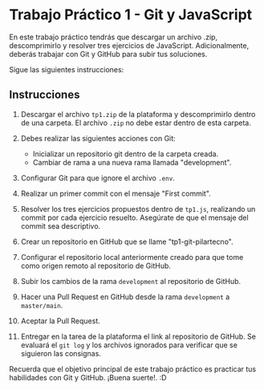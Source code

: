 # Trabajo Práctico 1 - Git y JavaScript

En este trabajo práctico tendrás que descargar un archivo .zip, descomprimirlo y resolver tres ejercicios de JavaScript. Adicionalmente, deberás trabajar con Git y GitHub para subir tus soluciones.

Sigue las siguientes instrucciones:

## Instrucciones

1. Descargar el archivo `tp1.zip` de la plataforma y descomprimirlo dentro de una carpeta. El archivo `.zip` no debe estar dentro de esta carpeta.

2. Debes realizar las siguientes acciones con Git:
    - Inicializar un repositorio git dentro de la carpeta creada.
    - Cambiar de rama a una nueva rama llamada "development".

3. Configurar Git para que ignore el archivo `.env`.

4. Realizar un primer commit con el mensaje "First commit".

5. Resolver los tres ejercicios propuestos dentro de `tp1.js`, realizando un commit por cada ejercicio resuelto. Asegúrate de que el mensaje del commit sea descriptivo.

6. Crear un repositorio en GitHub que se llame "tp1-git-pilartecno". 

7. Configurar el repositorio local anteriormente creado para que tome como origen remoto al repositorio de GitHub.

8. Subir los cambios de la rama `development` al repositorio de GitHub.

9. Hacer una Pull Request en GitHub desde la rama `development` a `master/main`.

10. Aceptar la Pull Request. 

11. Entregar en la tarea de la plataforma el link al repositorio de GitHub. Se evaluará el `git log` y los archivos ignorados para verificar que se siguieron las consignas.

Recuerda que el objetivo principal de este trabajo práctico es practicar tus habilidades con Git y GitHub. ¡Buena suerte!.
:D